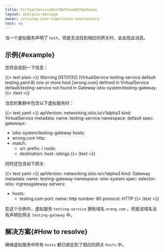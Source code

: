 ```yaml
---
title: VirtualServiceHostNotFoundInGateway
layout: analysis-message
owner: istio/wg-user-experience-maintainers
test: no
---
```


当一个虚拟服务声明了 `host`，但是无法找到相应的网关时，会出现此消息。

## 示例{#example}

您将会收到一下信息：

{{< text plain >}}
Warning [IST0132] (VirtualService testing-service.default testing.yaml:8) one or more host [wrong.com] defined in VirtualService default/testing-service not found in Gateway istio-system/testing-gateway.
{{< /text >}}

当您的集群中包含以下虚拟服务时：

{{< text yaml >}}
apiVersion: networking.istio.io/v1alpha3
kind: VirtualService
metadata:
  name: testing-service
  namespace: default
spec:
  gateways:
  - istio-system/testing-gateway
  hosts:
  - wrong.com
  http:
  - match:
    - uri:
        prefix: /
    route:
    - destination:
        host: ratings
{{< /text >}}

同时还包含如下网关:

{{< text yaml >}}
apiVersion: networking.istio.io/v1alpha3
kind: Gateway
metadata:
  name: testing-gateway
  namespace: istio-system
spec:
  selector:
    istio: ingressgateway
  servers:
  - hosts:
    - testing.com
    port:
      name: http
      number: 80
      protocol: HTTP
{{< /text >}}
      
在这个示例中，虚拟服务 `testing-service` 拥有域名 `wrong.com` ，但是该域名没有声明在网关 `testing-gateway` 中。

## 解决方案{#How to resolve}

确保虚拟服务中所有 `hosts` 都已绑定到了相应的网关 `hosts` 中。
